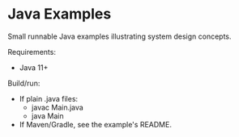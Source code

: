 # Java Examples

Small runnable Java examples illustrating system design concepts.

Requirements:
- Java 11+

Build/run:
- If plain .java files:
  - javac Main.java
  - java Main
- If Maven/Gradle, see the example's README.